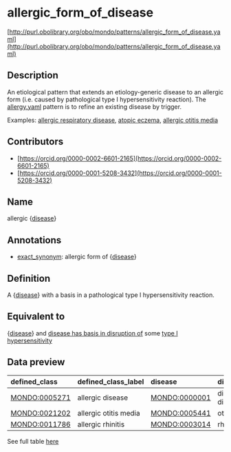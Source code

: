 # allergic_form_of_disease 

[http://purl.obolibrary.org/obo/mondo/patterns/allergic_form_of_disease.yaml](http://purl.obolibrary.org/obo/mondo/patterns/allergic_form_of_disease.yaml)
## Description 



An etiological pattern that extends an etiology-generic disease to an allergic form (i.e. caused by pathological type I hypersensitivity reaction). The [allergy.yaml](https://github.com/monarch-initiative/mondo/blob/master/src/patterns/dosdp-patterns/allergy.yaml) pattern is to refine an existing disease by trigger.

Examples: [allergic respiratory disease](http://purl.obolibrary.org/obo/MONDO_0000771), [atopic eczema](http://purl.obolibrary.org/obo/MONDO_0004980), [allergic otitis media](http://purl.obolibrary.org/obo/MONDO_0021202)
## Contributors 
* [https://orcid.org/0000-0002-6601-2165](https://orcid.org/0000-0002-6601-2165) 
* [https://orcid.org/0000-0001-5208-3432](https://orcid.org/0000-0001-5208-3432) 
## Name 

allergic {[disease](http://purl.obolibrary.org/obo/MONDO_0000001)}

## Annotations 

* [exact_synonym](http://www.geneontology.org/formats/oboInOwl#hasExactSynonym): allergic form of {[disease](http://purl.obolibrary.org/obo/MONDO_0000001)}

## Definition 

A {[disease](http://purl.obolibrary.org/obo/MONDO_0000001)} with a basis in a pathological type I hypersensitivity reaction.

## Equivalent to 

{[disease](http://purl.obolibrary.org/obo/MONDO_0000001)} and [disease has basis in disruption of](http://purl.obolibrary.org/obo/RO_0004021) some [type I hypersensitivity](http://purl.obolibrary.org/obo/GO_0016068)

## Data preview 
| defined_class                                | defined_class_label   | disease                                      | disease_label       |
|:---------------------------------------------|:----------------------|:---------------------------------------------|:--------------------|
| [MONDO:0005271](http://purl.obolibrary.org/obo/MONDO_0005271) | allergic disease      | [MONDO:0000001](http://purl.obolibrary.org/obo/MONDO_0000001) | disease or disorder |
| [MONDO:0021202](http://purl.obolibrary.org/obo/MONDO_0021202) | allergic otitis media | [MONDO:0005441](http://purl.obolibrary.org/obo/MONDO_0005441) | otitis media        |
| [MONDO:0011786](http://purl.obolibrary.org/obo/MONDO_0011786) | allergic rhinitis     | [MONDO:0003014](http://purl.obolibrary.org/obo/MONDO_0003014) | rhinitis            |

See full table [here](https://github.com/monarch-initiative/mondo/blob/master/src/patterns/data/matches/allergic_form_of_disease.tsv) 
